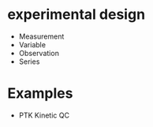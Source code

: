 # experimental design

* Measurement
* Variable
* Observation
* Series

# Examples

* PTK Kinetic QC